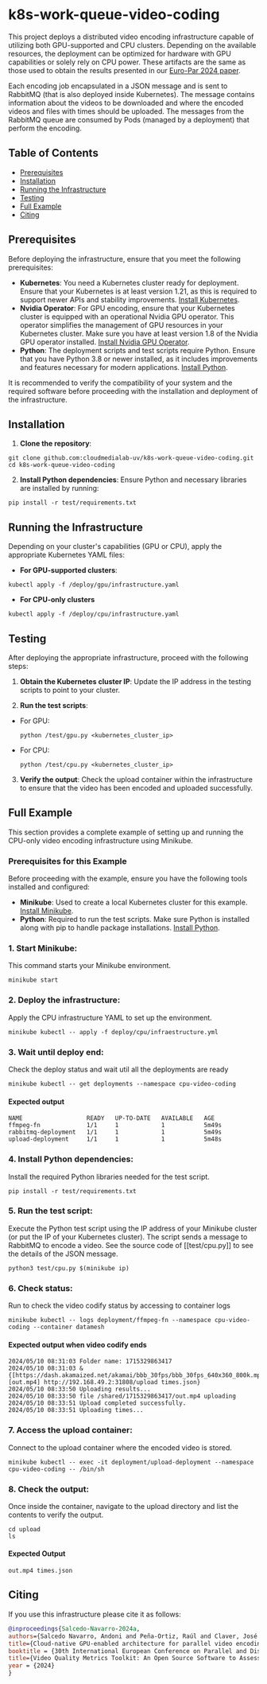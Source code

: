 # k8s-work-queue-video-coding

This project deploys a distributed video encoding infrastructure capable of utilizing both GPU-supported and CPU clusters. Depending on the available resources, the deployment can be optimized for hardware with GPU capabilities or solely rely on CPU power. These artifacts are the same as those used to obtain the results presented in our [Euro-Par 2024 paper](#citing). 

Each encoding job encapsulated in a JSON message and is sent to RabbitMQ (that is also deployed inside Kubernetes). The message contains information about the videos to be downloaded and where the encoded videos and files with times should be uploaded. The messages from the RabbitMQ queue are consumed by Pods (managed by a deployment) that perform the encoding.

## Table of Contents

- [Prerequisites](#prerequisites)
- [Installation](#installation)
- [Running the Infrastructure](#running-the-infrastructure)
- [Testing](#testing)
- [Full Example](#full-example)
- [Citing](#citing)

## Prerequisites

Before deploying the infrastructure, ensure that you meet the following prerequisites:

- **Kubernetes**: You need a Kubernetes cluster ready for deployment. Ensure that your Kubernetes is at least version 1.21, as this is required to support newer APIs and stability improvements. [Install Kubernetes](https://kubernetes.io/docs/setup/).
- **Nvidia Operator**: For GPU encoding, ensure that your Kubernetes cluster is equipped with an operational Nvidia GPU operator. This operator simplifies the management of GPU resources in your Kubernetes cluster. Make sure you have at least version 1.8 of the Nvidia GPU operator installed. [Install Nvidia GPU Operator](https://docs.nvidia.com/datacenter/cloud-native/gpu-operator/getting-started.html).
- **Python**: The deployment scripts and test scripts require Python. Ensure that you have Python 3.8 or newer installed, as it includes improvements and features necessary for modern applications. [Install Python](https://www.python.org/downloads/).

It is recommended to verify the compatibility of your system and the required software before proceeding with the installation and deployment of the infrastructure.


## Installation

1. **Clone the repository**:

```
git clone github.com:cloudmedialab-uv/k8s-work-queue-video-coding.git
cd k8s-work-queue-video-coding
```

2. **Install Python dependencies**:
Ensure Python and necessary libraries are installed by running:

```
pip install -r test/requirements.txt
```

## Running the Infrastructure

Depending on your cluster's capabilities (GPU or CPU), apply the appropriate Kubernetes YAML files:

- **For GPU-supported clusters**:

```
kubectl apply -f /deploy/gpu/infrastructure.yaml
```

- **For CPU-only clusters**

```
kubectl apply -f /deploy/cpu/infrastructure.yaml
```

## Testing

After deploying the appropriate infrastructure, proceed with the following steps:

1. **Obtain the Kubernetes cluster IP**:
 Update the IP address in the testing scripts to point to your cluster.
 
2. **Run the test scripts**:
 - For GPU:
   ```
   python /test/gpu.py <kubernetes_cluster_ip>
   ```
 - For CPU:
   ```
   python /test/cpu.py <kubernetes_cluster_ip>
   ```

3. **Verify the output**:
 Check the upload container within the infrastructure to ensure that the video has been encoded and uploaded successfully.


## Full Example

This section provides a complete example of setting up and running the CPU-only video encoding infrastructure using Minikube.

### Prerequisites for this Example

Before proceeding with the example, ensure you have the following tools installed and configured:

- **Minikube**: Used to create a local Kubernetes cluster for this example. [Install Minikube](https://minikube.sigs.k8s.io/docs/start/).
- **Python**: Required to run the test scripts. Make sure Python is installed along with pip to handle package installations. [Install Python](https://www.python.org/downloads/).

### 1. **Start Minikube**:
This command starts your Minikube environment.
```
minikube start
```
### 2. **Deploy the infrastructure**:
Apply the CPU infrastructure YAML to set up the environment.
```
minikube kubectl -- apply -f deploy/cpu/infraestructure.yml
```
### 3. **Wait until deploy end**:
Check the deploy status and wait util all the deployments are ready
```
minikube kubectl -- get deployments --namespace cpu-video-coding
```

####  Expected output

```
NAME                  READY   UP-TO-DATE   AVAILABLE   AGE
ffmpeg-fn             1/1     1            1           5m49s
rabbitmq-deployment   1/1     1            1           5m49s
upload-deployment     1/1     1            1           5m48s
```

### 4. **Install Python dependencies**:
Install the required Python libraries needed for the test script.
```
pip install -r test/requirements.txt
```
### 5. **Run the test script**:
Execute the Python test script using the IP address of your Minikube cluster (or put the IP of your Kubernetes cluster). The script sends a message to RabbitMQ to encode a video. See the source code of [[test/cpu.py]] to see the details of the JSON message.
```
python3 test/cpu.py $(minikube ip)
```
### 6. **Check status**:
Run to check the video codify status by accessing to container logs
```
minikube kubectl -- logs deployment/ffmpeg-fn --namespace cpu-video-coding --container datamesh
```

####  Expected output when video codify ends

```
2024/05/10 08:31:03 Folder name: 1715329863417
2024/05/10 08:31:03 &{[https://dash.akamaized.net/akamai/bbb_30fps/bbb_30fps_640x360_800k.mp4] [out.mp4] http://192.168.49.2:31808/upload times.json}
2024/05/10 08:33:50 Uploading results...
2024/05/10 08:33:50 file /shared/1715329863417/out.mp4 uploading
2024/05/10 08:33:51 Upload completed successfully.
2024/05/10 08:33:51 Uploading times...
```
### 7. **Access the upload container**:
Connect to the upload container where the encoded video is stored.
```
minikube kubectl -- exec -it deployment/upload-deployment --namespace cpu-video-coding -- /bin/sh
```
### 8. **Check the output**:
Once inside the container, navigate to the upload directory and list the contents to verify the output.

```
cd upload
ls
```

#### Expected Output

```
out.mp4 times.json
```



## Citing

If you use this infrastructure please cite it as follows:

```bib
@inproceedings{Salcedo-Navarro-2024a,
authors={Salcedo Navarro, Andoni and Peña-Ortiz, Raúl and Claver, José M., and Garcia-Pineda, Miguel and Gutiérrez Aguado, Juan},
title={Cloud-native GPU-enabled architecture for parallel video encoding}
booktitle = {30th International European Conference on Parallel and Distributed Computing (Euro-Par)},
title={Video Quality Metrics Toolkit: An Open Source Software to Assess Video Quality},
year = {2024}
}
```

